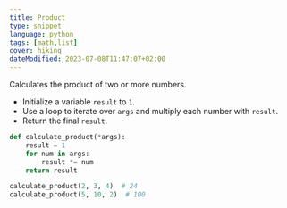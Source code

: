 ```yaml
---
title: Product
type: snippet
language: python
tags: [math,list]
cover: hiking
dateModified: 2023-07-08T11:47:07+02:00
---
```


Calculates the product of two or more numbers.

- Initialize a variable `result` to `1`.
- Use a loop to iterate over `args` and multiply each number with `result`.
- Return the final `result`.

```py
def calculate_product(*args):
    result = 1
    for num in args:
        result *= num
    return result

```

```py
calculate_product(2, 3, 4)  # 24
calculate_product(5, 10, 2)  # 100
```